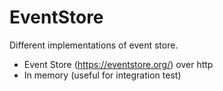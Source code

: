 # EventStore

Different implementations of event store.

* Event Store (https://eventstore.org/) over http
* In memory (useful for integration test)
